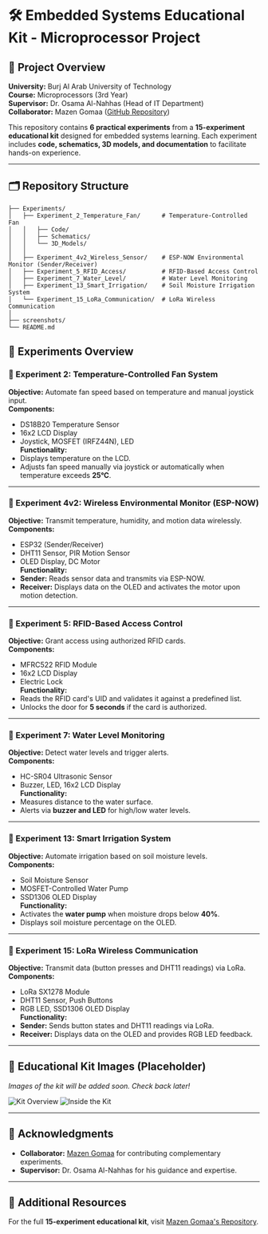 # 🛠️ Embedded Systems Educational Kit - Microprocessor Project  

## 📖 Project Overview  
**University:** Burj Al Arab University of Technology  
**Course:** Microprocessors (3rd Year)  
**Supervisor:** Dr. Osama Al-Nahhas (Head of IT Department)  
**Collaborator:** Mazen Gomaa ([GitHub Repository](https://github.com/Mazen-Gomaa/intro-to-embedded-systems-practical-experiments.git))  

This repository contains **6 practical experiments** from a **15-experiment educational kit** designed for embedded systems learning. Each experiment includes **code, schematics, 3D models, and documentation** to facilitate hands-on experience.  

---  

## 🗂 Repository Structure  
```plaintext
├── Experiments/
│   ├── Experiment_2_Temperature_Fan/      # Temperature-Controlled Fan
│   │   ├── Code/
│   │   ├── Schematics/
│   │   └── 3D_Models/
│   │
│   ├── Experiment_4v2_Wireless_Sensor/    # ESP-NOW Environmental Monitor (Sender/Receiver)
│   ├── Experiment_5_RFID_Access/          # RFID-Based Access Control
│   ├── Experiment_7_Water_Level/          # Water Level Monitoring
│   ├── Experiment_13_Smart_Irrigation/    # Soil Moisture Irrigation System
│   └── Experiment_15_LoRa_Communication/  # LoRa Wireless Communication
│
├── screenshots/                  
└── README.md
```  


## 🔬 Experiments Overview  

### 🔹 Experiment 2: Temperature-Controlled Fan System  
**Objective:** Automate fan speed based on temperature and manual joystick input.  
**Components:**  
- DS18B20 Temperature Sensor  
- 16x2 LCD Display  
- Joystick, MOSFET (IRFZ44N), LED  
**Functionality:**  
- Displays temperature on the LCD.  
- Adjusts fan speed manually via joystick or automatically when temperature exceeds **25°C**.  

---  

### 🔹 Experiment 4v2: Wireless Environmental Monitor (ESP-NOW)  
**Objective:** Transmit temperature, humidity, and motion data wirelessly.  
**Components:**  
- ESP32 (Sender/Receiver)  
- DHT11 Sensor, PIR Motion Sensor  
- OLED Display, DC Motor  
**Functionality:**  
- **Sender:** Reads sensor data and transmits via ESP-NOW.  
- **Receiver:** Displays data on the OLED and activates the motor upon motion detection.  

---  

### 🔹 Experiment 5: RFID-Based Access Control  
**Objective:** Grant access using authorized RFID cards.  
**Components:**  
- MFRC522 RFID Module  
- 16x2 LCD Display  
- Electric Lock  
**Functionality:**  
- Reads the RFID card's UID and validates it against a predefined list.  
- Unlocks the door for **5 seconds** if the card is authorized.  

---  

### 🔹 Experiment 7: Water Level Monitoring  
**Objective:** Detect water levels and trigger alerts.  
**Components:**  
- HC-SR04 Ultrasonic Sensor  
- Buzzer, LED, 16x2 LCD Display  
**Functionality:**  
- Measures distance to the water surface.  
- Alerts via **buzzer and LED** for high/low water levels.  

---  

### 🔹 Experiment 13: Smart Irrigation System  
**Objective:** Automate irrigation based on soil moisture levels.  
**Components:**  
- Soil Moisture Sensor  
- MOSFET-Controlled Water Pump  
- SSD1306 OLED Display  
**Functionality:**  
- Activates the **water pump** when moisture drops below **40%**.  
- Displays soil moisture percentage on the OLED.  

---  

### 🔹 Experiment 15: LoRa Wireless Communication  
**Objective:** Transmit data (button presses and DHT11 readings) via LoRa.  
**Components:**  
- LoRa SX1278 Module  
- DHT11 Sensor, Push Buttons  
- RGB LED, SSD1306 OLED Display  
**Functionality:**  
- **Sender:** Sends button states and DHT11 readings via LoRa.  
- **Receiver:** Displays data on the OLED and provides RGB LED feedback.  

---  

## 📸 Educational Kit Images (Placeholder)  
*Images of the kit will be added soon. Check back later!*  

![Kit Overview]([https://example.com/kit-photo1.jpg](https://github.com/Ziad-Abaza/Microcontroller-Learning-Kit/blob/main/screenshots/Kit_overview_2.jpg))  
![Inside the Kit]([https://example.com/kit-photo2.jpg](https://github.com/Ziad-Abaza/Microcontroller-Learning-Kit/blob/main/screenshots/Kit_overview_3.jpg))  

---  

## 🙏 Acknowledgments  
- **Collaborator:** [Mazen Gomaa](https://github.com/Mazen-Gomaa) for contributing complementary experiments.  
- **Supervisor:** Dr. Osama Al-Nahhas for his guidance and expertise.  

---  

## 🔗 Additional Resources  
For the full **15-experiment educational kit**, visit [Mazen Gomaa's Repository](https://github.com/Mazen-Gomaa/intro-to-embedded-systems-practical-experiments.git).  
